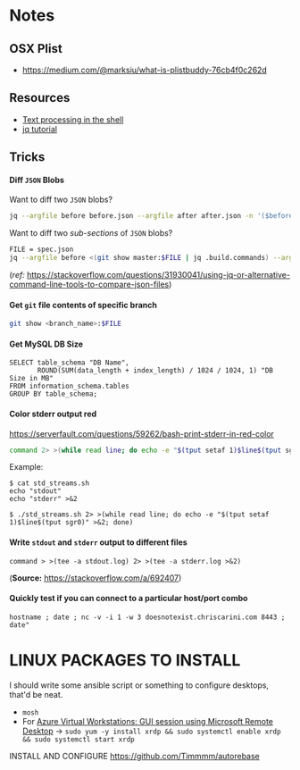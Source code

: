 # Notes

## OSX Plist

- https://medium.com/@marksiu/what-is-plistbuddy-76cb4f0c262d

## Resources

- [Text processing in the shell](https://blog.balthazar-rouberol.com/text-processing-in-the-shell)
- [jq tutorial](https://mosermichael.github.io/jq-illustrated/dir/content.html)

## Tricks

#### Diff `JSON` Blobs

Want to diff two `JSON` blobs?

```bash
jq --argfile before before.json --argfile after after.json -n '($before | (.. | arrays) |= sort) as $before | ($after | (.. | arrays) |= sort) as $after | $before == $after'
```

Want to diff two *sub-sections* of `JSON` blobs?

```bash
FILE = spec.json
jq --argfile before <(git show master:$FILE | jq .build.commands) --argfile after <(cat $FILE | jq .build.commands) -n '($before | (.. | arrays) |= sort) as $before | ($after | (.. | arrays) |= sort) as $after | $before == $after'
```

(*ref:* https://stackoverflow.com/questions/31930041/using-jq-or-alternative-command-line-tools-to-compare-json-files)

#### Get `git` file contents of specific branch

```bash
git show <branch_name>:$FILE
```

#### Get MySQL DB Size

```
SELECT table_schema "DB Name",
       ROUND(SUM(data_length + index_length) / 1024 / 1024, 1) "DB Size in MB"
FROM information_schema.tables
GROUP BY table_schema;
```

#### Color stderr output red

https://serverfault.com/questions/59262/bash-print-stderr-in-red-color

```bash
command 2> >(while read line; do echo -e "$(tput setaf 1)$line$(tput sgr0)" >&2; done)
```

Example:

```shell script
$ cat std_streams.sh 
echo "stdout"
echo "stderr" >&2

$ ./std_streams.sh 2> >(while read line; do echo -e "$(tput setaf 1)$line$(tput sgr0)" >&2; done)
```

#### Write `stdout` and `stderr` output to different files

```
command > >(tee -a stdout.log) 2> >(tee -a stderr.log >&2)
``` 

(**Source:** https://stackoverflow.com/a/692407)

#### Quickly test if you can connect to a particular host/port combo

```shell script
hostname ; date ; nc -v -i 1 -w 3 doesnotexist.chriscarini.com 8443 ; date"
```

# LINUX PACKAGES TO INSTALL

I should write some ansible script or something to configure desktops, that'd be neat.

- `mosh`
- For [Azure Virtual Workstations: GUI session using Microsoft Remote Desktop](https://iwww.corp.linkedin.com/wiki/cf/display/GTSD/Azure+Virtual+Workstations%3A+GUI+session+using+Microsoft+Remote+Desktop)
-> `sudo yum -y install xrdp && sudo systemctl enable xrdp && sudo systemctl start xrdp`
  



INSTALL AND CONFIGURE https://github.com/Timmmm/autorebase